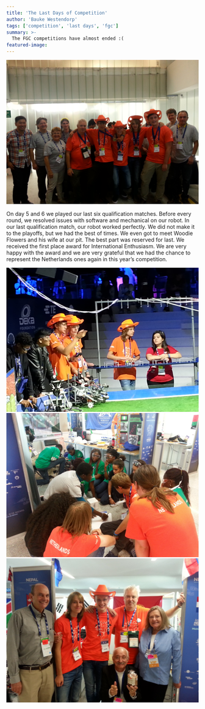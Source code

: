```yaml
---
title: 'The Last Days of Competition'
author: 'Bauke Westendorp'
tags: ['competition', 'last days', 'fgc']
summary: >-
  The FGC competitions have almost ended :(
featured-image:
---
```


![team-image-1]

On day 5 and 6 we played our last six qualification matches. Before every round, we resolved issues with software and mechanical on our robot. In our last qualification match, our robot worked perfectly. We did not make it to the playoffs, but we had the best of times. We even got to meet Woodie Flowers and his wife at our pit. The best part was reserved for last. We received the first place award for International Enthusiasm. We are very happy with the award and we are very grateful that we had the chance to represent the Netherlands ones again in this year’s competition.

![match]
![consultation]
![team-image-2]

[team-image-1]: /res/posts/2019-10-22-last-days-of-competition/20180818_140104.jpg
[match]: /res/posts/2019-10-22-last-days-of-competition/20180817_123322.jpg
[consultation]: /res/posts/2019-10-22-last-days-of-competition/20180817_163248.jpg
[team-image-2]: /res/posts/2019-10-22-last-days-of-competition/20180818_124438.jpg